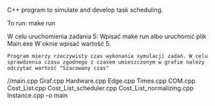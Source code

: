 C++ program to simulate and develop task scheduling.

To run:
	make run

W celu uruchomienia zadania 5:
	Wpisać make run albo uruchomić plik Main.exe
	W oknie wpisać wartość 5.
	
	Program mierzy rzeczywisty czas wykonania symulacji zadań. W celu sprawdzenia czasu zgodnego z czasem umieszczonym w grafie należy odczytać wartość "Szacowany czas" 

//main.cpp Graf.cpp Hardware.cpp Edge.cpp Times.cpp COM.cpp Cost_List.cpp Cost_List_scheduler.cpp Cost_List_normalizing.cpp Instance.cpp  -o main


